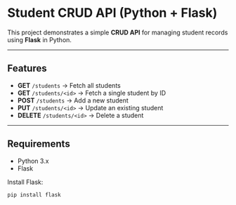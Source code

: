 # Student CRUD API (Python + Flask)

This project demonstrates a simple **CRUD API** for managing student records using **Flask** in Python.

---

## Features
- **GET** `/students` → Fetch all students
- **GET** `/students/<id>` → Fetch a single student by ID
- **POST** `/students` → Add a new student
- **PUT** `/students/<id>` → Update an existing student
- **DELETE** `/students/<id>` → Delete a student

---

## Requirements
- Python 3.x
- Flask

Install Flask:
```bash
pip install flask

